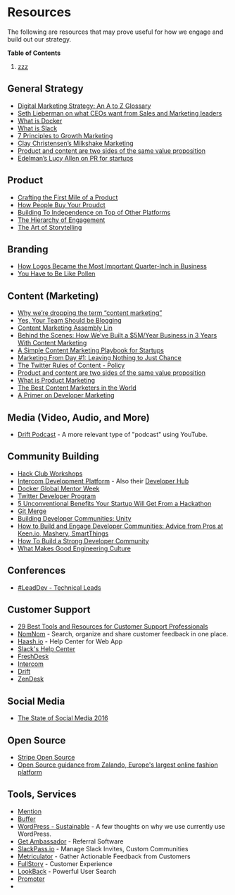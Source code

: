 # Resources

The following are resources that may prove useful for how we engage and build out our strategy.

**Table of Contents**

1. [zzz]()






## General Strategy

- [Digital Marketing Strategy: An A to Z Glossary](https://mention.com/blog/digital-marketing-strategy-guide/)
- [Seth Lieberman on what CEOs want from Sales and Marketing leaders](https://getfunnelcake.com/blog/seth-lieberman)
- [What is Docker](https://www.docker.com/what-docker)
- [What is Slack](http://slack.com/is/)
- [7 Principles to Growth Marketing](http://www.coelevate.com/essays/learn-growth-marketing)
- [Clay Christensen’s Milkshake Marketing](http://hbswk.hbs.edu/item/clay-christensens-milkshake-marketing)
- [Product and content are two sides of the same value proposition](https://medium.com/@nisfrome/product-and-content-are-two-sides-of-the-same-value-proposition-acadba6aa65b?_hsenc=p2ANqtz-_uBBPvIimCqaQGscN0dqGFt-6eZreibqWXBIK2VTytnJZnZRzvGDHklbZN-lRnlfmf6WaD7D7NYf3A7wVXjcEZSZEpoA&_hsmi=40464847)
- [Edelman’s Lucy Allen on PR for startups](https://blog.intercom.com/edelmans-lucy-allen-on-pr-for-startups/)

## Product 

- [Crafting the First Mile of a Product](https://medium.com/positiveslope/crafting-the-first-mile-of-product-7ed25e8f1027)
- [How People Buy Your Proudct](https://blog.intercom.com/how-people-buy/)
- [Building To Independence on Top of Other Platforms](https://news.greylock.com/building-to-independence-on-top-of-other-platforms-5e6f2f8b0249)
- [The Hierarchy of Engagement](https://medium.com/@sarahtavel/the-hierarchy-of-engagement-5803bf4e6cfa)
- [The Art of Storytelling](https://medium.com/high-alpha/the-art-of-storytelling-e895eb09aea1)


## Branding

- [How Logos Became the Most Important Quarter-Inch in Business](http://fortune.com/2017/06/16/business-logos-evolution-importance/)
- [You Have to Be Like Pollen](https://blog.pinpt.co/pollen/)


## Content (Marketing)

- [Why we’re dropping the term “content marketing”](https://blog.intercom.com/why-were-dropping-the-term-content-marketing/)
- [Yes, Your Team Should be Blogging](http://michaelrbernste.in/2016/11/02/blog-blog-blog.html)
- [Content Marketing Assembly Lin](https://hitenism.com/content-marketing-assembly-line/)
- [Behind the Scenes: How We’ve Built a $5M/Year Business in 3 Years With Content Marketing](https://www.groovehq.com/blog/how-we-built-a-5m-business-with-content-marketing)
- [A Simple Content Marketing Playbook for Startups](https://blog.pinpt.co/content-marketing-startups/)
- [Marketing From Day #1: Leaving Nothing to Just Chance](https://blog.pinpt.co/marketing-day-one/)
- [The Twitter Rules of Content - Policy](https://support.twitter.com/articles/18311)
- [Product and content are two sides of the same value proposition](https://medium.com/@nisfrome/product-and-content-are-two-sides-of-the-same-value-proposition-acadba6aa65b)
- [What is Product Marketing](https://blog.hubspot.com/marketing/what-is-product-marketing)
- [The Best Content Marketers in the World](http://tomtunguz.com/best-content-marketers/)
- [A Primer on Developer Marketing](https://tomwentworth.com/a-primer-on-developer-marketing-47d792d67586)


## Media (Video, Audio, and More)

- [Drift Podcast](https://blog.drift.com/ceo-time-management/) - A more relevant type of "podcast" using YouTube.



## Community Building

- [Hack Club Workshops](https://workshops.hackclub.com/)
- [Intercom Development Platform](https://blog.intercom.com/harnessing-the-power-of-platforms-at-intercom/) - Also their [Developer Hub](https://developers.intercom.com/)
- [Docker Global Mentor Week](https://blog.docker.com/2016/10/docker-global-mentor-week-2016/)
- [Twitter Developer Program](https://dev.twitter.com/)
- [5 Unconventional Benefits Your Startup Will Get From a Hackathon](https://engineering.datorama.com/hackathon-benefits-d166182dcef9)
- [Git Merge](http://git-merge.com/)
- [Building Developer Communities: Unity](http://readwrite.com/2016/03/22/building-developer-community-pl2/)
- [How to Build and Engage Developer Communities: Advice from Pros at Keen.io, Mashery, SmartThings](http://cmxhub.com/article/developer-evangelism-communities/)
- [How To Build a Strong Developer Community](https://www.programmableweb.com/api-university/how-to-build-strong-developer-community)
- [What Makes Good Engineering Culture](https://web.archive.org/web/20150330232855/http://learn.tenxer.com/good-engineering-culture/)


## Conferences

- [#LeadDev - Technical Leads](http://2017.theleaddeveloper-ny.com/)

## Customer Support

- [29 Best Tools and Resources for Customer Support Professionals](https://www.helpscout.net/blog/customer-support-tools-resources/)
- [NomNom](https://nomnom.it/) - Search, organize and share customer feedback in one place.
- [Haash.io](https://haash.io/) - Help Center for Web App
- [Slack's Help Center](https://get.slack.help/hc/en-us)
- [FreshDesk](https://freshdesk.com/)
- [Intercom](https://www.intercom.com/)
- [Drift](https://www.drift.com/)
- [ZenDesk](https://www.zendesk.com/)

## Social Media

- [The State of Social Media 2016](https://blog.bufferapp.com/social-media-2016)

## Open Source

- [Stripe Open Source](https://stripe.com/open-source)
- [Open Source guidance from Zalando, Europe's largest online fashion platform](https://github.com/zalando/zalando-howto-open-source)

## Tools, Services

- [Mention](https://mention.com/en/insights-center/)
- [Buffer](https://buffer.com/)
- [WordPress - Sustainable](https://john.do/wp-sustainable/) - A few thoughts on why we use currently use WordPress.
- [Get Ambassador](https://www.getambassador.com/) - Referral Software
- [SlackPass.io](https://slackpass.io/) - Manage Slack Invites, Custom Communities
- [Metriculator](https://www.metriculator.com/) - Gather Actionable Feedback from Customers
- [FullStory](https://www.fullstory.com/) - Customer Experience
- [LookBack](https://lookback.io/) - Powerful User Search
- [Promoter](https://www.promoter.io/)
- 
